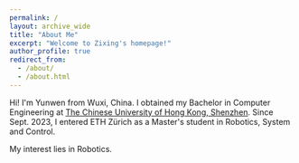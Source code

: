 ```yaml
---
permalink: /
layout: archive_wide
title: "About Me"
excerpt: "Welcome to Zixing's homepage!"
author_profile: true
redirect_from: 
  - /about/
  - /about.html
---
```


Hi! I'm Yunwen from Wuxi, China. I obtained my Bachelor in Computer Engineering at [The Chinese University of Hong Kong, Shenzhen](https://cuhk.edu.cn/en). Since Sept. 2023, I entered ETH Zürich as a Master's student in Robotics, System and Control.

My interest lies in Robotics.
